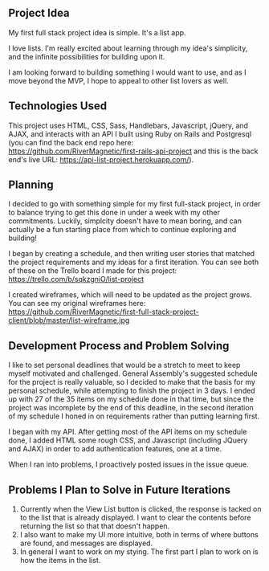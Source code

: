 ## Project Idea

My first full stack project idea is simple. It's a list app.

I love lists. I'm really excited about learning through my idea's simplicity, and the infinite possibilities for building upon it.

I am looking forward to building something I would want to use, and as I move beyond the MVP, I hope to appeal to other list lovers as well.


## Technologies Used

This project uses HTML, CSS, Sass, Handlebars, Javascript, jQuery, and AJAX, and interacts with an API I built using Ruby on Rails and Postgresql (you can find the back end repo here: https://github.com/RiverMagnetic/first-rails-api-project and this is the back end's live URL: https://api-list-project.herokuapp.com/). 

## Planning

I decided to go with something simple for my first full-stack project, in order to balance trying to get this done in under a week with my other commitments. Luckily, simplcity doesn't have to mean boring, and can actually be a fun starting place from which to continue exploring and building!


I began by creating a schedule, and then writing user stories that matched the project requirements and my ideas for a first iteration. You can see both of these on the Trello board I made for this project: https://trello.com/b/sqkzgniO/list-project


I created wireframes, which will need to be updated as the project grows. You can see my original wireframes here: https://github.com/RiverMagnetic/first-full-stack-project-client/blob/master/list-wireframe.jpg


## Development Process and Problem Solving

I like to set personal deadlines that would be a stretch to meet to keep myself motivated and challenged. General Assembly's suggested schedule for the project is really valuable, so I decided to make that the basis for my personal schedule, while attempting to finish the project in 3 days. I ended up with 27 of the 35 items on my schedule done in that time, but since the project was incomplete by the end of this deadline, in the second iteration of my schedule I honed in on requirements rather than putting learning first.

I began with my API. After getting most of the API items on my schedule done, I added HTML some rough CSS, and Javascript (including JQuery and AJAX) in order to add authentication features, one at a time.

When I ran into problems, I proactively posted issues in the issue queue. 

## Problems I Plan to Solve in Future Iterations

1. Currently when the View List button is clicked, the response is tacked on to the list that is already displayed. I want to clear the contents before returning the list so that that doesn't happen. 
2. I also want to make my UI more intuitive, both in terms of where buttons are found, and messages are displayed. 
3. In general I want to work on my stying. The first part I plan to work on is how the items in the list.
